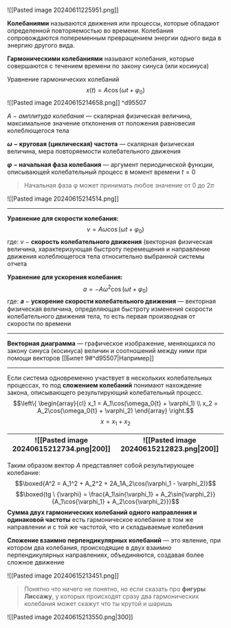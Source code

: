 ![[Pasted image 20240611225951.png]]

**Колебаниями** называются движения или процессы, которые обладают
определенной повторяемостью во времени. Колебания сопровождаются
попеременным превращением энергии одного вида в энергию другого вида.

**Гармоническими колебаниями** называют колебания, которые совершаются с
течением времени по закону синуса (или косинуса) 

Уравнение гармонических колебаний$$x(t) = A\cos(\omega{t} + \varphi_0)$$![[Pasted image 20240615214658.png]] ^d95507

*$A$ − амплитуда колебания* — скалярная физическая величина, максимальное
значение отклонения от положения равновесия колеблющегося тела

**$ω$ − круговая (циклическая) частота** — скалярная физическая величина, мера
повторяемости колебательного движения

 **$\varphi$ − начальная фаза колебания** — аргумент периодической функции,
описывающей колебательный процесс в момент времени $t = 0$

> Начальная фаза φ может принимать любое значение от $0$ до $2\pi$

![[Pasted image 20240615214514.png]] 
___
**Уравнение для скорости колебания:** $$v = A\omega\cos(\omega{t} + \varphi_0)$$где: 
$v$ − **скорость колебательного движения** (векторная физическая величина, характеризующая быстроту перемещения и направление движения колеблющегося тела относительно выбранной системы отчета

**Уравнение для ускорения колебания:**$$a = -A\omega^2\cos(\omega{t} + \varphi_0)$$где: 
𝒂 − **ускорение скорости колебательного движения** — векторная физическая величина, определяющая быстроту изменения скорости колебательного движения тела, то есть первая производная от скорости по времени
___

**Векторная диаграмма** — графическое изображение, меняющихся по закону синуса 
(косинуса) величин и соотношений между ними при помощи векторов [[Билет 9#^d95507|Например]]

___
Если система одновременно участвует в нескольких колебательных процессах, то под **сложением колебаний** понимают нахождение закона, описывающего результирующий колебательный процесс. 
$$\left\{ \begin{array}{cl}
x_1 = A_1\cos(\omega_0{t} + \varphi_1) \\
x_2 = A_2\cos(\omega_0{t} + \varphi_2)
\end{array} \right.$$ 
$$x = x_1 + x_2$$

| ![[Pasted image 20240615212734.png\|200]] | ![[Pasted image 20240615212823.png\|200]] |
| ----------------------------------------- | ----------------------------------------- |

Таким образом вектор $A$ представляет собой результирующее колебание: $$\boxed{A^2 = A_1^2 + A_2^2 + 2A_1A_2\cos(\varphi_1 - \varphi_2)}$$$$\boxed{tg \ {\varphi} = \frac{A_1\sin{\varphi_1} + A_2\sin{\varphi_2}}{A_1\cos{\varphi_1} + A_2\cos{\varphi_2}}}$$
**Сумма двух гармонических колебаний одного направления и одинаковой частоты** есть гармоническое колебание в том же направлении и с той же частотой, что и складываемые колебания

**Сложение взаимно перпендикулярных колебаний** — это явление, при котором два колебания, происходящие в двух взаимно перпендикулярных направлениях, объединяются, создавая более сложное движение

![[Pasted image 20240615213451.png]]

> Понятно что ничего не понятно, но если сказать про **фигуры Лиссажу**, у которых происходят сразу два гармонических колебания может скажут что ты крутой и шаришь

![[Pasted image 20240615213550.png|300]]


